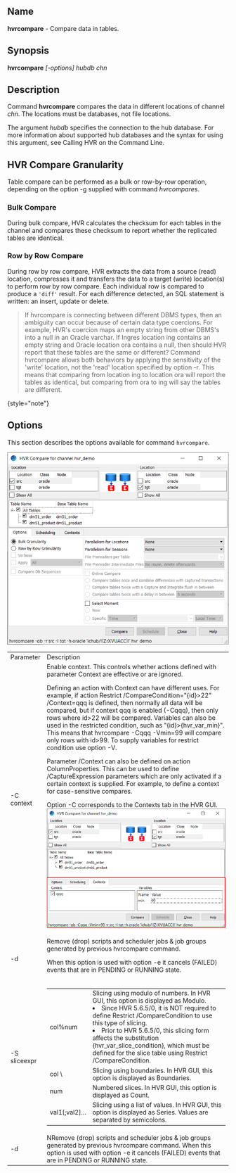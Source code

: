 [//]: # (title: Hvrcompare)

## Name

**hvrcompare** - Compare data in tables.

## Synopsis

**hvrcompare** *[-options]* *hubdb chn*

## Description

Command **hvrcompare** compares the data in different locations of channel *chn*. The locations must be databases, not file locations.

The argument *hubdb* specifies the connection to the hub database. 
For more information about supported hub databases and the syntax for using this argument, see Calling HVR on the Command Line.

## HVR Compare Granularity

Table compare can be performed as a bulk or row-by-row operation, depending on the option <path>-g</path> supplied with command *hvrcompare*s.

### Bulk Compare

During bulk compare, HVR calculates the checksum for each tables in the channel and compares these checksum to report whether the replicated tables are identical.

### Row by Row Compare

During row by row compare, HVR extracts the data from a source (read) location, compresses it and transfers the data to a target (write) 
location(s) to perform row by row compare. 
Each individual row is compared to produce a <code>'diff'</code> result.
For each difference detected, an SQL statement is written: an insert, update or
delete.

> If hvrcompare is connecting between different DBMS types, then an ambiguity can occur because of certain data type coercions. 
> For example, HVR's coercion maps an empty string from other DBMS's into a null in an Oracle varchar. 
> If Ingres location ing contains an empty string and Oracle location ora contains a null, then should HVR report that these tables are the
> same or different? 
> Command hvrcompare allows both behaviors by applying the sensitivity of the 'write' location, not the 'read' location specified by option -r. 
> This means that comparing from location ing to location ora will report the tables as identical, but comparing from ora to ing will say the 
> tables are different.
> 
{style="note"}

## Options

This section describes the options available for command <code>hvrcompare</code>.

![](../images/SC-Hvr-Command-Hvrcompare.png)

<table>
<tr>
<td>
Parameter
</td>
<td>
Description
</td>
</tr>
<tr>
<td>
<control>-C context</control>
</td>
<td>
Enable context. This controls whether actions defined with parameter Context are effective or are ignored.

Defining an action with Context can have different uses. For example, if action Restrict 
/CompareCondition="{id}>22" /Context=qqq is defined, then normally all data will be compared, but if context qqq is enabled (-Cqqq), then only rows where id>22 will be compared. Variables can also be used in the restricted condition, such as "{id}>{hvr_var_min}". This means that hvrcompare -Cqqq -Vmin=99 will compare only rows with id>99. To supply variables for restrict condition use option -V.

Parameter /Context can also be defined on action ColumnProperties. This can be used to define /CaptureExpression parameters which are only activated if a certain context is supplied. For example, to define a context for case-sensitive compares.

Option -C corresponds to the Contexts tab in the HVR GUI.
![](../images/SC-Hvr-Command-Hvrcompare_Context.png)
</td>
</tr>
<tr>
<td>
<control>-d</control>
</td>
<td>
Remove (drop) scripts and scheduler jobs & job groups generated by previous hvrcompare command.

When this option is used with option -e it cancels (FAILED) events that are in PENDING or RUNNING state.
</td>
</tr>
<tr>
<td>
<control>-S sliceexpr</control>
</td>
<td>
<table style="none">
<tr>
<td>
col%num
</td>
<td>
Slicing using modulo of numbers. In HVR GUI, this option is displayed as <control>Modulo</control>.
<tip>
<list>
<li>
Since HVR 5.6.5/0, it is NOT required to define Restrict /CompareCondition to use this type of slicing.</li>
<li>Prior to HVR 5.6.5/0, this slicing form affects the substitution {hvr_var_slice_condition}, 
which must be defined for the slice table using Restrict /CompareCondition.</li>
</list>
</tip>
</td>
</tr>
<tr>
<td>
col \<b1[\<b2]… [\<bN]
</td>
<td>
Slicing using boundaries. In HVR GUI, this option is displayed as Boundaries.
</td>
</tr>
<tr>
<td>
num
</td>
<td>
Numbered slices. In HVR GUI, this option is displayed as Count.
</td>
</tr>
<tr>
<td>
val1[;val2]…
</td>
<td>
Slicing using a list of values. In HVR GUI, this option is displayed as Series. Values are separated by semicolons.
</td>
</tr>
</table>
</td>
</tr>
<tr>
<td>
-d
</td>
<td>
NRemove (drop) scripts and scheduler jobs & job groups generated by previous hvrcompare command.
When this option is used with option -e it cancels (FAILED) events that are in PENDING or RUNNING state.
</td>
</tr>
</table>